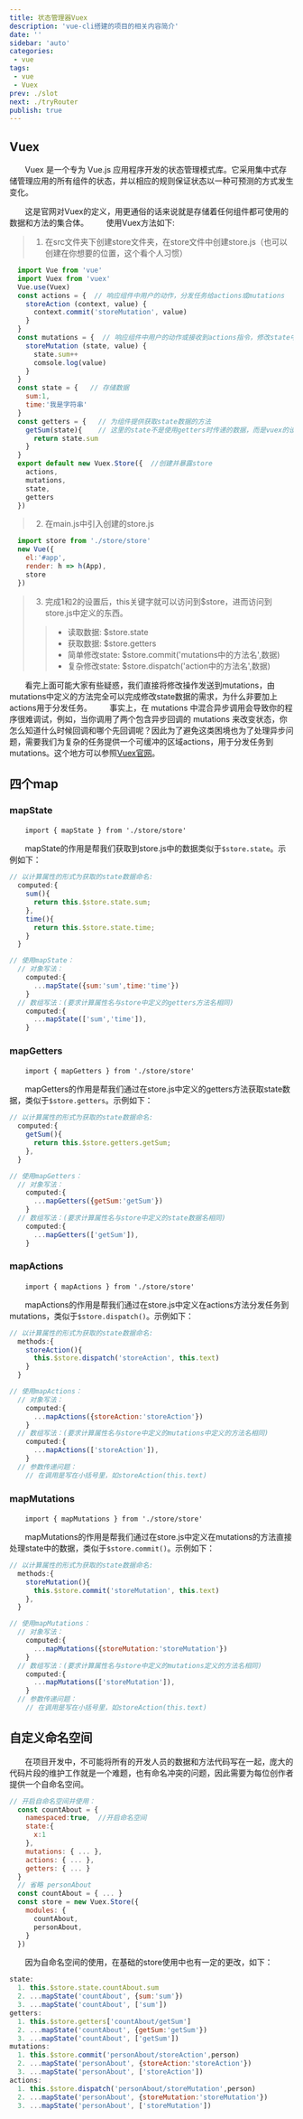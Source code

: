 ```yaml
---
title: 状态管理器Vuex
description: 'vue-cli搭建的项目的相关内容简介'
date: ''
sidebar: 'auto'
categories: 
 - vue
tags: 
 - vue
 - Vuex
prev: ./slot
next: ./tryRouter
publish: true
---
```


## Vuex
&nbsp;&nbsp;&nbsp;&nbsp;&nbsp;&nbsp;&nbsp;Vuex 是一个专为 Vue.js 应用程序开发的状态管理模式库。它采用集中式存储管理应用的所有组件的状态，并以相应的规则保证状态以一种可预测的方式发生变化。  
  
&nbsp;&nbsp;&nbsp;&nbsp;&nbsp;&nbsp;&nbsp;这是官网对Vuex的定义，用更通俗的话来说就是存储着任何组件都可使用的数据和方法的集合体。
&nbsp;&nbsp;&nbsp;&nbsp;&nbsp;&nbsp;&nbsp;使用Vuex方法如下:
> 1. 在src文件夹下创建store文件夹，在store文件中创建store.js（也可以创建在你想要的位置，这个看个人习惯）  
```js
  import Vue from 'vue'    
  import Vuex from 'vuex'       
  Vue.use(Vuex)         
  const actions = {  // 响应组件中用户的动作，分发任务给actions或mutations
    storeAction (context, value) {
      context.commit('storeMutation', value)
    }
  }  
  const mutations = {  // 响应组件中用户的动作或接收到actions指令，修改state中的数据
    storeMutation (state, value) {
      state.sum++
      comsole.log(value)
    }
  }  
  const state = {   // 存储数据
    sum:1,
    time:'我是字符串'
  }   
  const getters = {   // 为组件提供获取state数据的方法
    getSum(state){    // 这里的state不是使用getters时传递的数据，而是vuex的设计者为使用getters的用户提供的，用于访问state。
      return state.sum
    }
  }  
  export default new Vuex.Store({  //创建并暴露store
    actions,
    mutations,
    state,
    getters
  })   
```
> 2. 在main.js中引入创建的store.js  
```js
  import store from './store/store'
  new Vue({
    el:'#app',
    render: h => h(App),
    store
  })
```
> 3. 完成1和2的设置后，this关键字就可以访问到$store，进而访问到store.js中定义的东西。  
>> + 读取数据: $store.state  
>> + 获取数据: $store.getters  
>> + 简单修改state: $store.commit('mutations中的方法名',数据)  
>> + 复杂修改state: $store.dispatch('action中的方法名',数据)  

&nbsp;&nbsp;&nbsp;&nbsp;&nbsp;&nbsp;&nbsp;看完上面可能大家有些疑惑，我们直接将修改操作发送到mutations，由mutations中定义的方法完全可以完成修改state数据的需求，为什么非要加上actions用于分发任务。
&nbsp;&nbsp;&nbsp;&nbsp;&nbsp;&nbsp;&nbsp;事实上，在 mutations 中混合异步调用会导致你的程序很难调试，例如，当你调用了两个包含异步回调的 mutations 来改变状态，你怎么知道什么时候回调和哪个先回调呢？因此为了避免这类困境也为了处理异步问题，需要我们为复杂的任务提供一个可缓冲的区域actions，用于分发任务到mutations。这个地方可以参照[Vuex官网](https://vuex.vuejs.org/zh/guide/mutations.html)。

## 四个map

### mapState
&nbsp;&nbsp;&nbsp;&nbsp;&nbsp;&nbsp;&nbsp;`import { mapState } from './store/store'`  
  
&nbsp;&nbsp;&nbsp;&nbsp;&nbsp;&nbsp;&nbsp;mapState的作用是帮我们获取到store.js中的数据类似于`$store.state`。示例如下：  
```js
// 以计算属性的形式为获取的state数据命名:
  computed:{
    sum(){
      return this.$store.state.sum;
    },
    time(){
      return this.$store.state.time;
    }
  }

// 使用mapState：
  // 对象写法：
    computed:{
      ...mapState({sum:'sum',time:'time'})
    }
  // 数组写法：(要求计算属性名与store中定义的getters方法名相同)
    computed:{
      ...mapState(['sum','time']),
    }
```

### mapGetters
&nbsp;&nbsp;&nbsp;&nbsp;&nbsp;&nbsp;&nbsp;`import { mapGetters } from './store/store'`  
  
&nbsp;&nbsp;&nbsp;&nbsp;&nbsp;&nbsp;&nbsp;mapGetters的作用是帮我们通过在store.js中定义的getters方法获取state数据，类似于`$store.getters`。示例如下：  
```js
// 以计算属性的形式为获取的state数据命名:
  computed:{
    getSum(){
      return this.$store.getters.getSum;
    },
  }

// 使用mapGetters：
  // 对象写法：
    computed:{
      ...mapGetters({getSum:'getSum'})
    }
  // 数组写法：(要求计算属性名与store中定义的state数据名相同)
    computed:{
      ...mapGetters(['getSum']),
    }
```

### mapActions
&nbsp;&nbsp;&nbsp;&nbsp;&nbsp;&nbsp;&nbsp;`import { mapActions } from './store/store'`  
  
&nbsp;&nbsp;&nbsp;&nbsp;&nbsp;&nbsp;&nbsp;mapActions的作用是帮我们通过在store.js中定义在actions方法分发任务到mutations，类似于`$store.dispatch()`。示例如下：  
```js
// 以计算属性的形式为获取的state数据命名:
  methods:{
    storeAction(){
      this.$store.dispatch('storeAction', this.text)
    }
  }

// 使用mapActions：
  // 对象写法：
    computed:{
      ...mapActions({storeAction:'storeAction'})
    }
  // 数组写法：(要求计算属性名与store中定义的mutations中定义的方法名相同)
    computed:{
      ...mapActions(['storeAction']),
    }
  // 参数传递问题：
    // 在调用是写在小括号里，如storeAction(this.text)
```


### mapMutations
&nbsp;&nbsp;&nbsp;&nbsp;&nbsp;&nbsp;&nbsp;`import { mapMutations } from './store/store'`  
  
&nbsp;&nbsp;&nbsp;&nbsp;&nbsp;&nbsp;&nbsp;mapMutations的作用是帮我们通过在store.js中定义在mutations的方法直接处理state中的数据，类似于`$store.commit()`。示例如下：  
```js
// 以计算属性的形式为获取的state数据命名:
  methods:{
    storeMutation(){
      this.$store.commit('storeMutation', this.text)
    },
  }

// 使用mapMutations：
  // 对象写法：
    computed:{
      ...mapMutations({storeMutation:'storeMutation'})
    }
  // 数组写法：(要求计算属性名与store中定义的mutations定义的方法名相同)
    computed:{
      ...mapMutations(['storeMutation']),
    }
  // 参数传递问题：
    // 在调用是写在小括号里，如storeAction(this.text)
```

## 自定义命名空间
&nbsp;&nbsp;&nbsp;&nbsp;&nbsp;&nbsp;&nbsp;在项目开发中，不可能将所有的开发人员的数据和方法代码写在一起，庞大的代码片段的维护工作就是一个难题，也有命名冲突的问题，因此需要为每位创作者提供一个自命名空间。  
```js
// 开启自命名空间并使用：
  const countAbout = {
    namespaced:true,  //开启命名空间
    state:{
      x:1
    },
    mutations: { ... },
    actions: { ... },
    getters: { ... }  
  }
  // 省略 personAbout   
  const countAbout = { ... }
  const store = new Vuex.Store({
    modules: {
      countAbout, 
      personAbout,    
    }   
  })
```
&nbsp;&nbsp;&nbsp;&nbsp;&nbsp;&nbsp;&nbsp;因为自命名空间的使用，在基础的store使用中也有一定的更改，如下：
```js
state:
  1. this.$store.state.countAbout.sum
  2. ...mapState('countAbout', {sum:'sum'})
  3. ...mapState('countAbout', ['sum'])
getters:
  1. this.$store.getters['countAbout/getSum'] 
  2. ...mapState('countAbout', {getSum:'getSum'})
  3. ...mapState('countAbout', ['getSum'])
mutations:
  1. this.$store.commit('personAbout/storeAction',person) 
  2. ...mapState('personAbout', {storeAction:'storeAction'})
  3. ...mapState('personAbout', ['storeAction'])
actions:
  1. this.$store.dispatch('personAbout/storeMutation',person) 
  2. ...mapState('personAbout', {storeMutation:'storeMutation'})
  3. ...mapState('personAbout', ['storeMutation'])
```

